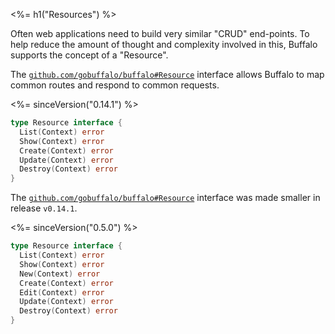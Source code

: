 <%= h1("Resources") %>

Often web applications need to build very similar "CRUD" end-points. To help reduce the amount of thought and complexity involved in this, Buffalo supports the concept of a "Resource".

The [`github.com/gobuffalo/buffalo#Resource`](https://godoc.org/github.com/gobuffalo/buffalo#Resource) interface allows Buffalo to map common routes and respond to common requests.

<%= sinceVersion("0.14.1") %>

```go
type Resource interface {
  List(Context) error
  Show(Context) error
  Create(Context) error
  Update(Context) error
  Destroy(Context) error
}
```

The [`github.com/gobuffalo/buffalo#Resource`](https://godoc.org/github.com/gobuffalo/buffalo#Resource) interface was made smaller in release `v0.14.1`.

<%= sinceVersion("0.5.0") %>

```go
type Resource interface {
  List(Context) error
  Show(Context) error
  New(Context) error
  Create(Context) error
  Edit(Context) error
  Update(Context) error
  Destroy(Context) error
}
```
